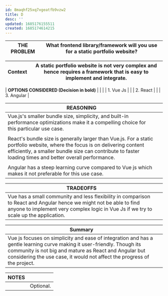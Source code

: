 ```yaml
---
id: 8maqhf25xq7xgeatfb9vzw2
title: D
desc: ''
updated: 1685176155511
created: 1685174614215
---
```



| **THE PROBLEM**                                          | What frontend library/framework will you use for a static portfolio website? |
|----------------------------------------------------------|------------------------------------------------------------------------------|

| **Context**                                              | A static portfolio website is not very complex and hence requires a framework that is easy to implement and integrate. |
|----------------------------------------------------------|------------------------------------------------------------------------------|

| **OPTIONS CONSIDERED (Decision in bold)** |                                                                            |
|                                           | 1. Vue Js                                                                     |
|                                           | 2. React                                                                      |
|                                           | 3. Angular                                                                    |

| **REASONING**                                                                                                                   |                                                                            |
|--------------------------------------------------------------------------------------------------------------------------------|------------------------------------------------------------------------------|
| Vue.js's smaller bundle size, simplicity, and built-in performance optimizations make it a compelling choice for this particular use case. |                                                                            |
|                                                                                                                                |                                                                            |
| React's bundle size is generally larger than Vue.js. For a static portfolio website, where the focus is on delivering content efficiently, a smaller bundle size can contribute to faster loading times and better overall performance.                                                                                                                                         |                                                                            |
|                                                                                                                                |                                                                            |
| Angular has a steep learning curve compared to Vue js which makes it not preferable for this use case.                           |                                                                            |

| **TRADEOFFS**                                                                                                                                    |                                                                            |
|------------------------------------------------------------------------------------------------------------------------------------------------|------------------------------------------------------------------------------|
| Vue has a small community and less flexibility in comparison to React and Angular hence we might not be able to find anyone to implement very complex logic in Vue Js if we try to scale up the application. |                                                                            |

| **Summary**                                                                                                                                       |                                                                            |
|--------------------------------------------------------------------------------------------------------------------------------------------------|------------------------------------------------------------------------------|
| Vue js focuses on simplicity and ease of integration and has a gentle learning curve making it user-friendly. Though its community is not big and mature as React and Angular but considering the use case, it would not affect the progress of the project.                                                                                                                                         |                                                                            |

| **NOTES** |                                                                                                                                               |
|-----------|-----------------------------------------------------------------------------------------------------------------------------------------------|
|           | Optional.                                                                                                                                     |
